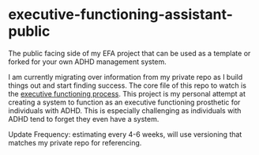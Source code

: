 # executive-functioning-assistant-public
The public facing side of my EFA project that can be used as a template or forked for your own ADHD management system.

I am currently migrating over information from my private repo as I build things out and start finding success. The core file of this repo to watch is the [executive functioning process](executive-functioning-process.md). This project is my personal attempt at creating a system to function as an executive functioning prosthetic for individuals with ADHD. This is especially challenging as individuals with ADHD tend to forget they even have a system.

Update Frequency: estimating every 4-6 weeks, will use versioning that matches my private repo for referencing.
